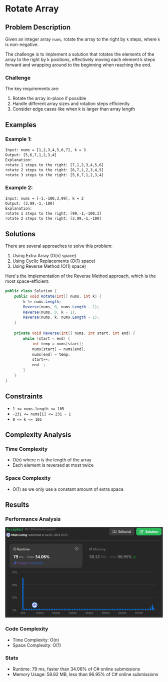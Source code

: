 # Rotate Array

## Problem Description

Given an integer array `nums`, rotate the array to the right by `k` steps, where `k` is non-negative.

The challenge is to implement a solution that rotates the elements of the array to the right by k positions, effectively moving each element k steps forward and wrapping around to the beginning when reaching the end.

### Challenge

The key requirements are:
1. Rotate the array in-place if possible
2. Handle different array sizes and rotation steps efficiently 
3. Consider edge cases like when k is larger than array length

## Examples

### Example 1:
```
Input: nums = [1,2,3,4,5,6,7], k = 3
Output: [5,6,7,1,2,3,4]
Explanation:
rotate 1 steps to the right: [7,1,2,3,4,5,6]
rotate 2 steps to the right: [6,7,1,2,3,4,5]
rotate 3 steps to the right: [5,6,7,1,2,3,4]
```

### Example 2:
```
Input: nums = [-1,-100,3,99], k = 2
Output: [3,99,-1,-100]
Explanation:
rotate 1 steps to the right: [99,-1,-100,3]
rotate 2 steps to the right: [3,99,-1,-100]
```

## Solutions

There are several approaches to solve this problem:

1. Using Extra Array (O(n) space)
2. Using Cyclic Replacements (O(1) space)
3. Using Reverse Method (O(1) space)

Here's the implementation of the Reverse Method approach, which is the most space-efficient:

```csharp
public class Solution {
    public void Rotate(int[] nums, int k) {
        k %= nums.Length;
        Reverse(nums, 0, nums.Length - 1);
        Reverse(nums, 0, k - 1);
        Reverse(nums, k, nums.Length - 1);
    }

    private void Reverse(int[] nums, int start, int end) {
        while (start < end) {
            int temp = nums[start];
            nums[start] = nums[end];
            nums[end] = temp;
            start++;
            end--;
        }
    }
}
```

## Constraints

- `1 <= nums.length <= 105`
- `-231 <= nums[i] <= 231 - 1`
- `0 <= k <= 105`

## Complexity Analysis

### Time Complexity
- O(n) where n is the length of the array
- Each element is reversed at most twice

### Space Complexity
- O(1) as we only use a constant amount of extra space

## Results

### Performance Analysis
![Performance Analysis](./result.png)

### Code Complexity
- Time Complexity: O(n)
- Space Complexity: O(1)

### Stats
- Runtime: 79 ms, faster than 34.06% of C# online submissions
- Memory Usage: 58.82 MB, less than 96.95% of C# online submissions